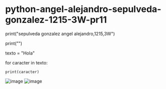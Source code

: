 # python-angel-alejandro-sepulveda-gonzalez-1215-3W-pr11

print("sepulveda gonzalez angel alejandro,1215,3W")

print("")

texto = "Hola"

for caracter in texto:

    print(caracter)

![image](https://github.com/user-attachments/assets/ec53bffa-1329-4abb-8519-96cd09c3cd8a)
![image](https://github.com/user-attachments/assets/f9982765-59d7-4c1c-b4df-eb72cf75ae88)
